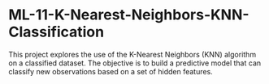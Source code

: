 # ML-11-K-Nearest-Neighbors-KNN-Classification
This project explores the use of the K-Nearest Neighbors (KNN) algorithm on a classified dataset. The objective is to build a predictive model that can classify new observations based on a set of hidden features.

